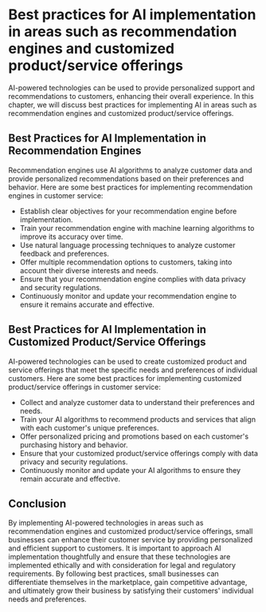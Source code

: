 Best practices for AI implementation in areas such as recommendation engines and customized product/service offerings
========================================================================================================================================================================================

AI-powered technologies can be used to provide personalized support and recommendations to customers, enhancing their overall experience. In this chapter, we will discuss best practices for implementing AI in areas such as recommendation engines and customized product/service offerings.

Best Practices for AI Implementation in Recommendation Engines
--------------------------------------------------------------

Recommendation engines use AI algorithms to analyze customer data and provide personalized recommendations based on their preferences and behavior. Here are some best practices for implementing recommendation engines in customer service:

* Establish clear objectives for your recommendation engine before implementation.
* Train your recommendation engine with machine learning algorithms to improve its accuracy over time.
* Use natural language processing techniques to analyze customer feedback and preferences.
* Offer multiple recommendation options to customers, taking into account their diverse interests and needs.
* Ensure that your recommendation engine complies with data privacy and security regulations.
* Continuously monitor and update your recommendation engine to ensure it remains accurate and effective.

Best Practices for AI Implementation in Customized Product/Service Offerings
----------------------------------------------------------------------------

AI-powered technologies can be used to create customized product and service offerings that meet the specific needs and preferences of individual customers. Here are some best practices for implementing customized product/service offerings in customer service:

* Collect and analyze customer data to understand their preferences and needs.
* Train your AI algorithms to recommend products and services that align with each customer's unique preferences.
* Offer personalized pricing and promotions based on each customer's purchasing history and behavior.
* Ensure that your customized product/service offerings comply with data privacy and security regulations.
* Continuously monitor and update your AI algorithms to ensure they remain accurate and effective.

Conclusion
----------

By implementing AI-powered technologies in areas such as recommendation engines and customized product/service offerings, small businesses can enhance their customer service by providing personalized and efficient support to customers. It is important to approach AI implementation thoughtfully and ensure that these technologies are implemented ethically and with consideration for legal and regulatory requirements. By following best practices, small businesses can differentiate themselves in the marketplace, gain competitive advantage, and ultimately grow their business by satisfying their customers' individual needs and preferences.
